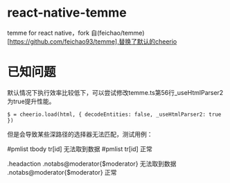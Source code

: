 # react-native-temme
temme for react native，fork 自(feichao/temme)[https://github.com/feichao93/temme],替换了默认的cheerio
# 已知问题
默认情况下执行效率比较低下，可以尝试修改temme.ts第56行_useHtmlParser2为true提升性能。

`
$ = cheerio.load(html, { decodeEntities: false, _useHtmlParser2: true })
`

但是会导致某些深路径的选择器无法匹配，测试用例：

#pmlist tbody tr[id] 无法取到数据
#pmlist tr[id] 正常

.headaction .notabs@moderator{$moderator} 无法取到数据
.notabs@moderator{$moderator} 正常